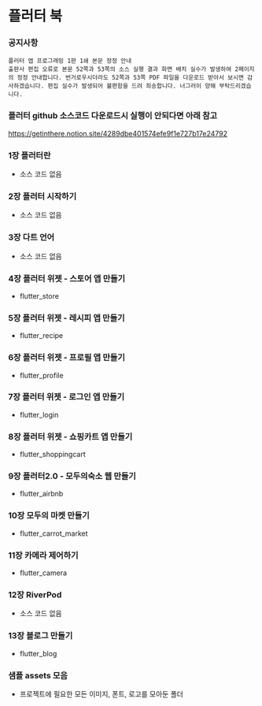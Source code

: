 # 플러터 북

### 공지사항
```text
플러터 앱 프로그래밍 1판 1쇄 본문 정정 안내
출판사 편집 오류로 본문 52쪽과 53쪽의 소스 실행 결과 화면 배치 실수가 발생하여 2페이지의 정정 안내합니다. 번거로우시더라도 52쪽과 53쪽 PDF 파일을 다운로드 받아서 보시면 감사하겠습니다. 편집 실수가 발생되어 불편함을 드려 죄송합니다. 너그러이 양해 부탁드리겠습니다.     
```

### 플러터 github 소스코드 다운로드시 실행이 안되다면 아래 참고
https://getinthere.notion.site/4289dbe401574efe9f1e727b17e24792


### 1장 플러터란

 - 소스 코드 없음

### 2장 플러터 시작하기
- 소스 코드 없음

### 3장 다트 언어
- 소스 코드 없음

### 4장 플러터 위젯 - 스토어 앱 만들기
- flutter_store

### 5장 플러터 위젯 - 레시피 앱 만들기
- flutter_recipe

### 6장 플러터 위젯 - 프로필 앱 만들기
- flutter_profile

### 7장 플러터 위젯 - 로그인 앱 만들기
- flutter_login

### 8장 플러터 위젯 - 쇼핑카트 앱 만들기
- flutter_shoppingcart

### 9장 플러터2.0 - 모두의숙소 웹 만들기
- flutter_airbnb

### 10장 모두의 마켓 만들기
- flutter_carrot_market

### 11장 카메라 제어하기
- flutter_camera

### 12장 RiverPod
- 소스 코드 없음

### 13장 블로그 만들기
- flutter_blog

### 샘플 assets 모음
- 프로젝트에 필요한 모든 이미지, 폰트, 로고를 모아둔 폴더